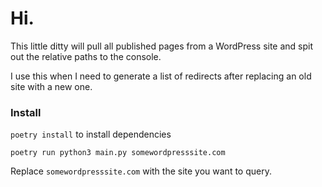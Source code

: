 # Hi.

This little ditty will pull all published pages from a WordPress site and spit out the relative paths to the console.

I use this when I need to generate a list of redirects after replacing an old site with a new one.

### Install

`poetry install` to install dependencies

`poetry run python3 main.py somewordpresssite.com`

Replace `somewordpresssite.com` with the site you want to query.
